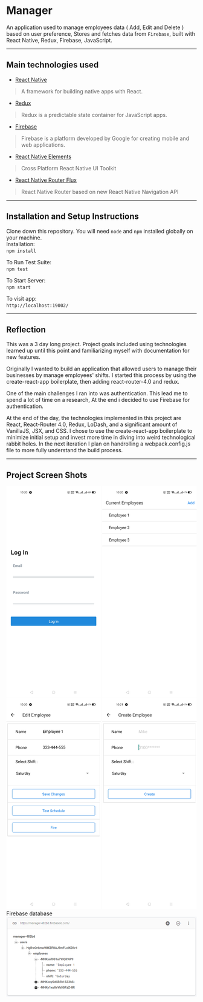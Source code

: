 # Manager
An application used to manage employees data ( Add, Edit and Delete ) based on user preference, Stores and fetches data from `Firebase`, built with React Native, Redux, Firebase, JavaScript.

---
## Main technologies used
* [React Native](https://github.com/facebook/react-native)
> A framework for building native apps with React.
* [Redux](https://redux.js.org/)
> Redux is a predictable state container for JavaScript apps.
* [Firebase](https://firebase.google.com/)
> Firebase is a platform developed by Google for creating mobile and web applications.
* [React Native Elements](https://github.com/react-native-elements/react-native-elements)
> Cross Platform React Native UI Toolkit
* [React Native Router Flux](https://github.com/aksonov/react-native-router-flux)
> React Native Router based on new React Native Navigation API

---
## Installation and Setup Instructions
Clone down this repository. You will need `node` and `npm` installed globally on your machine.
<br/>
Installation:
<br/>
`npm install`
<br/>

To Run Test Suite:
<br/>
`npm test`
<br/>

To Start Server:
<br/>
`npm start`
<br/>

To visit app:
<br/>
`http://localhost:19002/`

---
## Reflection
This was a 3 day long project. Project goals included using technologies learned up until this point and familiarizing myself with documentation for new features.

Originally I wanted to build an application that allowed users to manage their businesses by manage employees' shifts. I started this process by using the create-react-app boilerplate, then adding react-router-4.0 and redux.

One of the main challenges I ran into was authentication. This lead me to spend a lot of time on a research, At the end i decided to use Firebase for authentication.

At the end of the day, the technologies implemented in this project are React, React-Router 4.0, Redux, LoDash, and a significant amount of VanillaJS, JSX, and CSS. I chose to use the create-react-app boilerplate to minimize initial setup and invest more time in diving into weird technological rabbit holes. In the next iteration I plan on handrolling a webpack.config.js file to more fully understand the build process.

---
## Project Screen Shots
<img src="screenshots/Screenshot_2020-09-16-10-20-11-31_f73b71075b1de7323614b647fe394240.jpg" width="250" />
<img src="screenshots/Screenshot_2020-09-16-10-20-36-91_f73b71075b1de7323614b647fe394240.jpg" width="250" />
<img src="screenshots/Screenshot_2020-09-16-10-20-49-24_f73b71075b1de7323614b647fe394240.jpg" width="250" />
<img src="screenshots/Screenshot_2020-09-16-10-21-01-04_f73b71075b1de7323614b647fe394240.jpg" width="250" />
Firebase database
<img src="screenshots/Capture.PNG" width="600" />
